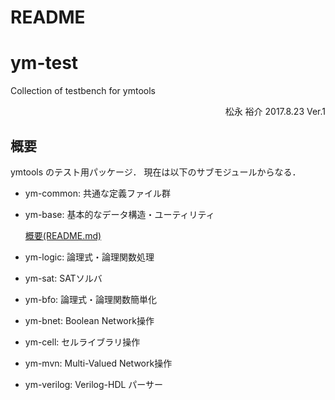 # README #

# ym-test
Collection of testbench for ymtools

<div style="text-align:right;">
松永 裕介
2017.8.23 Ver.1
</div>

## 概要

ymtools のテスト用パッケージ．
現在は以下のサブモジュールからなる．

* ym-common: 共通な定義ファイル群

* ym-base: 基本的なデータ構造・ユーティリティ

  [概要(README.md)](https://github.com/yusuke-matsunaga/ym-base/blob/master/README.md)

* ym-logic: 論理式・論理関数処理

* ym-sat: SATソルバ

* ym-bfo: 論理式・論理関数簡単化

* ym-bnet: Boolean Network操作

* ym-cell: セルライブラリ操作

* ym-mvn: Multi-Valued Network操作

* ym-verilog: Verilog-HDL パーサー
